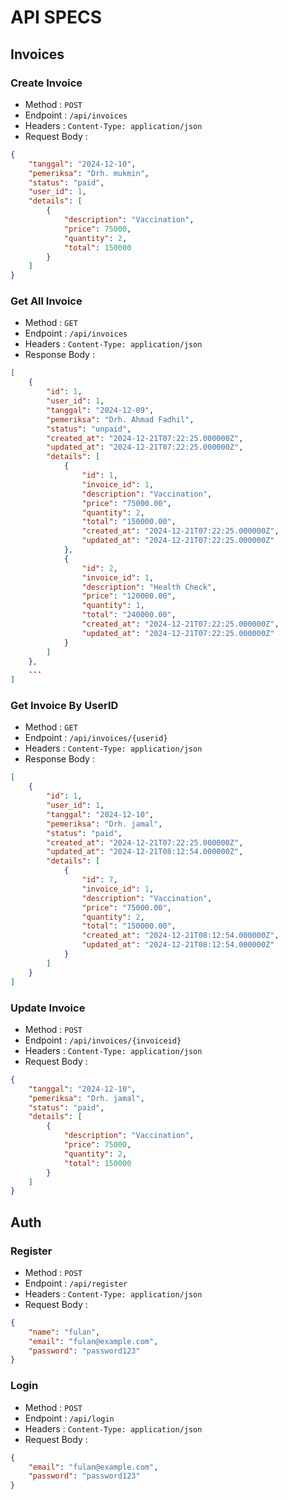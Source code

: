 # API SPECS

## Invoices

### Create Invoice
- Method : `POST`
- Endpoint : `/api/invoices`
- Headers : `Content-Type: application/json`
- Request Body : 
```json
{
    "tanggal": "2024-12-10",
    "pemeriksa": "Drh. mukmin",
    "status": "paid",
    "user_id": 1,
    "details": [
        {
            "description": "Vaccination",
            "price": 75000,
            "quantity": 2,
            "total": 150000
        }
    ]
}
```

### Get All Invoice
- Method : `GET`
- Endpoint : `/api/invoices`
- Headers : `Content-Type: application/json`
- Response Body : 
```json
[
    {
        "id": 1,
        "user_id": 1,
        "tanggal": "2024-12-09",
        "pemeriksa": "Drh. Ahmad Fadhil",
        "status": "unpaid",
        "created_at": "2024-12-21T07:22:25.000000Z",
        "updated_at": "2024-12-21T07:22:25.000000Z",
        "details": [
            {
                "id": 1,
                "invoice_id": 1,
                "description": "Vaccination",
                "price": "75000.00",
                "quantity": 2,
                "total": "150000.00",
                "created_at": "2024-12-21T07:22:25.000000Z",
                "updated_at": "2024-12-21T07:22:25.000000Z"
            },
            {
                "id": 2,
                "invoice_id": 1,
                "description": "Health Check",
                "price": "120000.00",
                "quantity": 1,
                "total": "240000.00",
                "created_at": "2024-12-21T07:22:25.000000Z",
                "updated_at": "2024-12-21T07:22:25.000000Z"
            }
        ]
    },
    ...
]
```


### Get Invoice By UserID
- Method : `GET`
- Endpoint : `/api/invoices/{userid}`
- Headers : `Content-Type: application/json`
- Response Body : 
```json
[
    {
        "id": 1,
        "user_id": 1,
        "tanggal": "2024-12-10",
        "pemeriksa": "Drh. jamal",
        "status": "paid",
        "created_at": "2024-12-21T07:22:25.000000Z",
        "updated_at": "2024-12-21T08:12:54.000000Z",
        "details": [
            {
                "id": 7,
                "invoice_id": 1,
                "description": "Vaccination",
                "price": "75000.00",
                "quantity": 2,
                "total": "150000.00",
                "created_at": "2024-12-21T08:12:54.000000Z",
                "updated_at": "2024-12-21T08:12:54.000000Z"
            }
        ]
    }
]
```

### Update Invoice
- Method : `POST`
- Endpoint : `/api/invoices/{invoiceid}`
- Headers : `Content-Type: application/json`
- Request Body : 
```json
{
    "tanggal": "2024-12-10",
    "pemeriksa": "Drh. jamal",
    "status": "paid",
    "details": [
        {
            "description": "Vaccination",
            "price": 75000,
            "quantity": 2,
            "total": 150000
        }
    ]
}
```

## Auth

### Register
- Method : `POST`
- Endpoint : `/api/register`
- Headers : `Content-Type: application/json`
- Request Body : 
```json
{
    "name": "fulan",
    "email": "fulan@example.com",
    "password": "password123"
}
```

### Login
- Method : `POST`
- Endpoint : `/api/login`
- Headers : `Content-Type: application/json`
- Request Body : 
```json
{
    "email": "fulan@example.com",
    "password": "password123"
}
